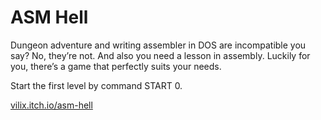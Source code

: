 # ASM Hell

Dungeon adventure and writing assembler in DOS are incompatible you say? No, they’re not. And also you need a lesson in assembly. Luckily for you, there’s a game that perfectly suits your needs.

Start the first level by command START 0.

[vilix.itch.io/asm-hell](https://vilix.itch.io/asm-hell)

